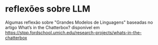 # reflexões sobre LLM

Algumas reflexão sobre "Grandes Modelos de Linguagens" baseadas no artigo What’s in the Chatterbox? disponível em https://stpp.fordschool.umich.edu/research-projects/whats-in-the-chatterbox

